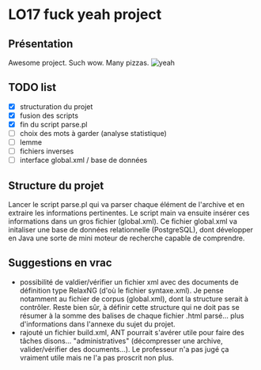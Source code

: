 # LO17 fuck yeah project

## Présentation
Awesome project. Such wow. Many pizzas.
![yeah](http://i.giphy.com/wWdA3Z9n3qWMU.gif)

## TODO list
- [x] structuration du projet
- [x] fusion des scripts
- [x] fin du script parse.pl
- [ ] choix des mots à garder (analyse statistique)
- [ ] lemme
- [ ] fichiers inverses
- [ ] interface global.xml / base de données

## Structure du projet
Lancer le script parse.pl qui va parser chaque élément de l'archive et en extraire les informations pertinentes. Le script main va ensuite insérer ces informations dans un gros fichier (global.xml). Ce fichier global.xml va initaliser une base de données relationnelle (PostgreSQL), dont développer en Java une sorte de mini moteur de recherche capable de comprendre.

## Suggestions en vrac
- possibilité de valdier/vérifier un fichier xml avec des documents de définition type RelaxNG (d'où le fichier syntaxe.xml). Je pense notamment au fichier de corpus (global.xml), dont la structure serait à contrôler. Reste bien sûr, à définir cette structure qui ne doit pas se résumer à la somme des balises de chaque fichier .html parsé... plus d'informations dans l'annexe du sujet du projet.
- rajouté un fichier build.xml, ANT pourrait s'avérer utile pour faire des tâches disons... "administratives" (décompresser une archive, valider/vérifier des documents...). Le professeur n'a pas jugé ça vraiment utile mais ne l'a pas proscrit non plus.
